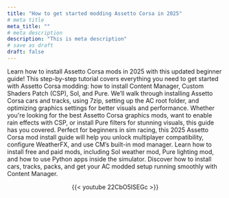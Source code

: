 ```yaml
---
title: "How to get started modding Assetto Corsa in 2025"
# meta title
meta_title: ""
# meta description
description: "This is meta description"
# save as draft
draft: false
---
```


Learn how to install Assetto Corsa mods in 2025 with this updated beginner guide! This step-by-step tutorial covers everything you need to get started with Assetto Corsa modding: how to install Content Manager, Custom Shaders Patch (CSP), Sol, and Pure. We’ll walk through installing Assetto Corsa cars and tracks, using 7zip, setting up the AC root folder, and optimizing graphics settings for better visuals and performance. Whether you're looking for the best Assetto Corsa graphics mods, want to enable rain effects with CSP, or install Pure filters for stunning visuals, this guide has you covered. Perfect for beginners in sim racing, this 2025 Assetto Corsa mod install guide will help you unlock multiplayer compatibility, configure WeatherFX, and use CM’s built-in mod manager. Learn how to install free and paid mods, including Sol weather mod, Pure lighting mod, and how to use Python apps inside the simulator. Discover how to install cars, tracks, packs, and get your AC modded setup running smoothly with Content Manager.

<center>

{{< youtube 22CbO5ISEGc >}}